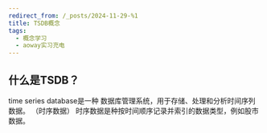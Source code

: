 ```yaml
---
redirect_from: /_posts/2024-11-29-%1
title: TSDB概念
tags:
  - 概念学习
  - aoway实习充电
---
```


## 什么是TSDB？
time series database是一种 数据库管理系统，用于存储、处理和分析时间序列数据。 （时序数据）
时序数据是种按时间顺序记录并索引的数据类型，例如股市数据。
